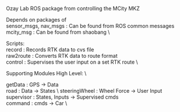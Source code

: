 Ozay Lab ROS package from controlling the MCity MKZ

Depends on packages of \
sensor_msgs, nav_msgs : Can be found from ROS common messages \
mcity_msg             : Can be found from shaobang \

Scripts: \
record      : Records RTK data to cvs file                  \
raw2route   : Converts RTK data to route format             \
control     : Supervises the user input on a set RTK route  \

Supporting Modules High Level: \

getData       :  GPS             -> Data             \
road          :  Data            -> States           \ 
steeringWheel :  Wheel Force     -> User Input       \
supervisor    :  States, Inputs  -> Supervised cmds  \
command       :  cmds            -> Car              \     
